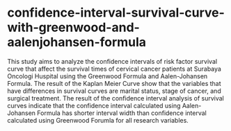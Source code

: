 # confidence-interval-survival-curve-with-greenwood-and-aalenjohansen-formula
This study aims to analyze the confidence intervals of risk factor survival curve that affect the survival times of cervical cancer patients at Surabaya Oncologi Huspital using the Greenwood Formula and Aalen-Johansen Formula. The result of the Kaplan Meier Curve show that the variables that have differences in survival curves are marital status, stage of cancer, and surgical treatment. The result of the confidence interval analysis of survival curves indicate that the confidence interval calculated using Aalen-Johansen Formula has shorter interval width than confidence interval calculated using Greenwood Forumla for all research variables.
